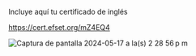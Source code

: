 Incluye aquí tu certificado de inglés

https://cert.efset.org/mZ4EQ4

![Captura de pantalla 2024-05-17 a la(s) 2 28 56 p m](https://github.com/BrightCoders-Institute/scorecard-RicardoRam781/assets/105396673/e98bdeb4-09fa-44ce-a0da-751039d9cf3a)
